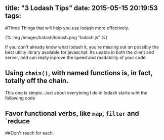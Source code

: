 title: "3 Lodash Tips"
date: 2015-05-15 20:19:53
tags:
---

#Three Things that will help you use lodash more effectively.

{% img /images/lodash/lodash.png "lodash.js" %}

If you don't already know what lodash it, you're missing out on possibly the best utility library available for javascript. Its ueable in both the client and server, and can really inprove the speed and readability of your code.


<!-- more -->

## Using `chain()`, with named functions is, in fact, totally off the chain.

This one is simple. Just about everytning I do in lodash starts wiht the following code




## Favor functional verbs, like `map`, `filter` and `reduce


##Don't reach for each.
